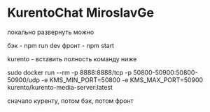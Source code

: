 # KurentoChat MiroslavGe

локально развернуть можно

бэк - npm run dev
фронт - npm start

kurento - вставить полность команду ниже


sudo docker run --rm     -p 8888:8888/tcp     -p 50800-50900:50800-50900/udp     -e KMS_MIN_PORT=50800     -e KMS_MAX_PORT=50900     kurento/kurento-media-server:latest

сначало куренту, потом бэк, потом фронт
